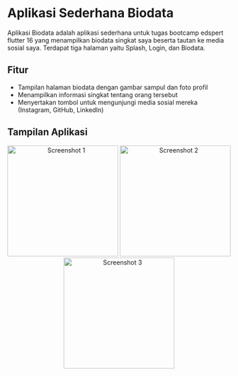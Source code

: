 # Aplikasi Sederhana Biodata

Aplikasi Biodata adalah aplikasi sederhana untuk tugas bootcamp edspert flutter 16 yang menampilkan biodata singkat saya beserta tautan ke media sosial saya. Terdapat tiga halaman yaitu Splash, Login, dan Biodata. 

## Fitur
* Tampilan halaman biodata dengan gambar sampul dan foto profil
* Menampilkan informasi singkat tentang orang tersebut
* Menyertakan tombol untuk mengunjungi media sosial mereka (Instagram, GitHub, LinkedIn)

## Tampilan Aplikasi
<div align="center">
  <img src="https://github.com/rfttra/tugas1_biodata/assets/99707014/2fe739c5-6df4-4d66-b7e2-1b290fd18593" alt="Screenshot 1" width="250" />
  <img src="https://github.com/rfttra/tugas1_biodata/assets/99707014/664f2a4f-6543-4c17-a1a9-c0edd51069ac" alt="Screenshot 2" width="250" />
  <img src="https://github.com/rfttra/tugas1_biodata/assets/99707014/99003dcc-7c17-4798-9f41-45434a957c35" alt="Screenshot 3" width="250" />
</div>




